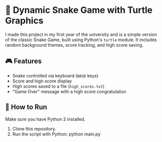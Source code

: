 # 🐍 Dynamic Snake Game with Turtle Graphics

I made this project in my first year of the university and is a simple version of the classic Snake Game, built using Python's `turtle` module. It includes random background themes, score tracking, and high score saving.

## 🎮 Features

- Snake controlled via keyboard (`WASD` keys)
- Score and high score display
- High scores saved to a file (`high_scores.txt`)
- "Game Over" message with a high score congratulation

## 🚀 How to Run

Make sure you have Python 3 installed.

1. Clone this repository.
2. Run the script with Python: python main.py
